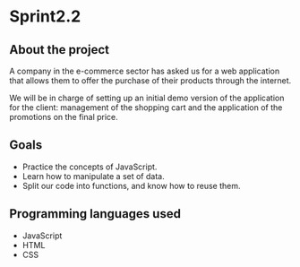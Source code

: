 # Sprint2.2

## About the project

A company in the e-commerce sector has asked us for a web application that allows them to offer the purchase of their products through the internet.

We will be in charge of setting up an initial demo version of the application for the client: management of the shopping cart and the application of the promotions on the final price. 

## Goals
- Practice the concepts of JavaScript.
- Learn how to manipulate a set of data.
- Split our code into functions, and know how to reuse them.

## Programming languages used
- JavaScript
- HTML
- CSS
